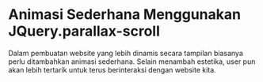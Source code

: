 # Animasi Sederhana Menggunakan JQuery.parallax-scroll

Dalam pembuatan website yang lebih dinamis secara tampilan biasanya perlu ditambahkan animasi sederhana. Selain menambah estetika, user pun akan lebih tertarik untuk terus berinteraksi dengan website kita. 





